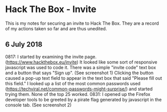 Hack The Box - Invite
=====================

This is my notes for securing an invite to Hack The Box.  They are a record of my actions taken so far and are thus unedited.

6 July 2018
----
0817: I started by examining the invite page. (https://www.hackthebox.eu/invite)  It looked like some sort of responsive javascript was used to code it.  There was a simple "invite code" text box and a button that says "Sign up". (See screenshot 1)  Clicking the button caused a pop-up text field to appear in the text box that said "Please fill out this field."  I looked up a list of the most common passwords used (https://techviral.net/common-passwords-might-surprise/) and started trying them.  None of the top 25 worked.
0831: I opened up the Firefox developer tools to be greeted by a pirate flag generated by javascript in the console tab. (See screenshot 2)
